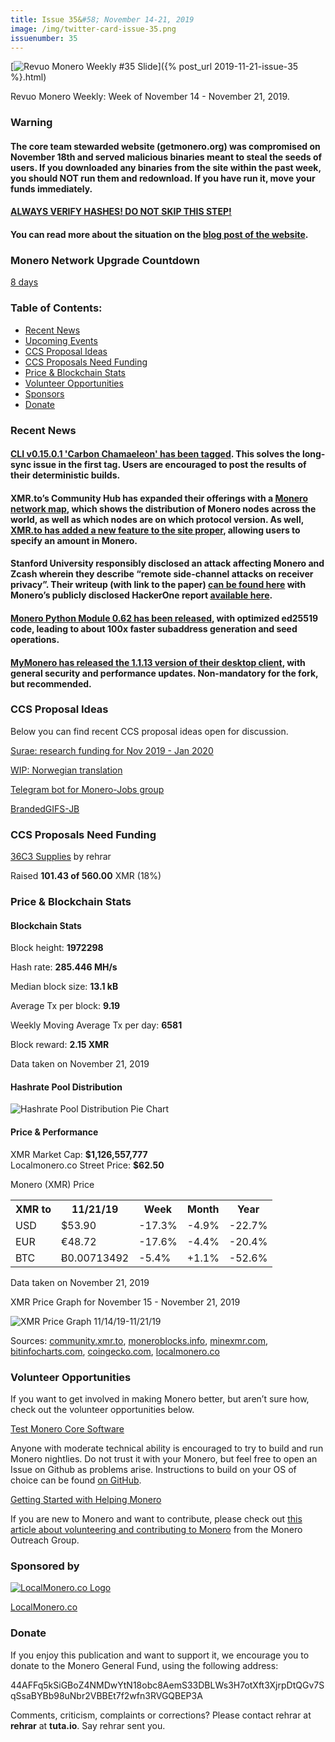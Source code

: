 ```yaml
---
title: Issue 35&#58; November 14-21, 2019
image: /img/twitter-card-issue-35.png
issuenumber: 35
---
```

[<img src="/img/img-issue35.png" alt="Revuo Monero Weekly #35 Slide" class="img-lead">]({% post_url 2019-11-21-issue-35 %}.html)

<p class="text-lead">Revuo Monero Weekly: Week of November 14 - November 21, 2019.</p>
<!--more-->

<h3 class="orange">Warning</h3>

<div class="newsbyte">
    <h4>The core team stewarded website (getmonero.org) was compromised on November 18th and served malicious binaries meant to steal the seeds of users. If you downloaded any binaries from the site within the past week, you should NOT run them and redownload. If you have run it, move your funds immediately.
    </h4>
    <h4><a href="https://web.getmonero.org/resources/user-guides/verification-allos-advanced.html" target="_blank">ALWAYS VERIFY HASHES! DO NOT SKIP THIS STEP!</a></h4>
    <h4>You can read more about the situation on the <a href="https://web.getmonero.org/2019/11/19/warning-compromised-binaries.html" target="_blank">blog post of the website</a>.</h4>
</div>

<h3>Monero Network Upgrade Countdown</h3>

<p><a href="http://xmr.noctism.com/" target="_blank">8 days</a></p>

<h3>Table of Contents:</h3>
<ul class="contents">
    <li><a href="#news">Recent News</a></li>
    <li><a href="#events">Upcoming Events</a></li>
    <li><a href="#ideas">CCS Proposal Ideas</a></li>
    <li><a href="#proposals">CCS Proposals Need Funding</a></li>
    <li><a href="#stats">Price & Blockchain Stats</a></li>
    <li><a href="#volunteer">Volunteer Opportunities</a></li>
    <li><a href="#sponsor">Sponsors</a></li>
    <li><a href="#donate">Donate</a></li>
</ul>

<h3 id="news">Recent News</h3>

<div class="newsbyte">
    <h4><a href="https://www.reddit.com/r/Monero/comments/dyoevr/cli_v01501_carbon_chamaeleon_has_been_tagged_you/" target="_blank">CLI v0.15.0.1 'Carbon Chamaeleon' has been tagged</a>. This solves the long-sync issue in the first tag. Users are encouraged to post the results of their deterministic builds.
    </h4>
</div>

<div class="newsbyte">
    <h4>XMR.to’s Community Hub has expanded their offerings with a <a href="https://community.xmr.to/network/" target="_blank">Monero network map</a>, which shows the distribution of Monero nodes across the world, as well as which nodes are on which protocol version. As well, <a href="https://www.reddit.com/r/Monero/comments/dzimcm/xmrto_new_feature_you_can_now_create_orders_by/" target="_blank">XMR.to has added a new feature to the site proper</a>, allowing users to specify an amount in Monero.
    </h4>
</div>

<div class="newsbyte">
    <h4>Stanford University responsibly disclosed an attack affecting Monero and Zcash wherein they describe “remote side-channel attacks on receiver privacy”. Their writeup (with link to the paper) <a href="https://crypto.stanford.edu/timings/" target="_blank">can be found here</a> with Monero’s publicly disclosed HackerOne report <a href="https://hackerone.com/reports/713321" target="_blank">available here</a>.
    </h4>
</div>

<div class="newsbyte">
    <h4><a href="https://github.com/monero-ecosystem/monero-python/releases/tag/v0.6.2" target="_blank">Monero Python Module 0.62 has been released</a>, with optimized ed25519 code, leading to about 100x faster subaddress generation and seed operations.
    </h4>
</div>

<div class="newsbyte">
    <h4><a href="https://github.com/mymonero/mymonero-app-js/releases/tag/v1.1.13" target="_blank">MyMonero has released the 1.1.13 version of their desktop client</a>, with general security and performance updates. Non-mandatory for the fork, but recommended.
    </h4>
</div>

<h3 id="ideas">CCS Proposal Ideas</h3>

<p>Below you can find recent CCS proposal ideas open for discussion.</p>

<div class="proposal">
<p><a href="https://repo.getmonero.org/monero-project/ccs-proposals/merge_requests/106" target="_blank">Surae: research funding for Nov 2019 - Jan 2020</a></p>
</div>

<div class="proposal">
<p><a href="https://repo.getmonero.org/monero-project/ccs-proposals/merge_requests/102" target="_blank">WIP: Norwegian translation</a></p>
</div>

<div class="proposal">
<p><a href="https://repo.getmonero.org/monero-project/ccs-proposals/merge_requests/91" target="_blank">Telegram bot for Monero-Jobs group</a></p>
</div>

<div class="proposal">
<p><a href="https://repo.getmonero.org/monero-project/ccs-proposals/merge_requests/88" target="_blank">BrandedGIFS-JB</a></p>
</div>

<h3 id="proposals">CCS Proposals Need Funding</h3>

<div class="proposal">
    <p><a href="https://ccs.getmonero.org/proposals/36c3.html" target="_blank">36C3 Supplies</a> by rehrar</p>
    <p>Raised <b>101.43 of 560.00</b> XMR (18%)</p>
</div>

<h3 id="stats">Price & Blockchain Stats</h3>

<h4 class="stat">Blockchain Stats</h4>

<div class="bcstats">
    <p>Block height: <b>1972298</b></p>
    <p>Hash rate: <b>285.446 MH/s</b></p>
    <p>Median block size: <b>13.1 kB</b></p>
    <p>Average Tx per block: <b>9.19</b></p>
    <p>Weekly Moving Average Tx per day: <b>6581</b></p>
    <p>Block reward: <b>2.15 XMR</b></p>
</div>
<p class="note">Data taken on November 21, 2019</p>

<h4 class="stat">Hashrate Pool Distribution</h4>
<p><img src="/img/hashrate-pool-distribution-1121.png" alt="Hashrate Pool Distribution Pie Chart"/></p>

<h4 class="stat">Price & Performance</h4>

<div class="price-intro">XMR Market Cap: <b>$1,126,557,777</b><br>Localmonero.co Street Price: <b>$62.50</b></div>

<p class="table-title">Monero (XMR) Price</p>
<table class="price-table">
  <tr class="row1">
    <th>XMR to</th>
    <th>11/21/19</th>
    <th>Week</th>
    <th>Month</th>
    <th>Year</th>
  </tr>
  <tr>
    <td data-th="XMR to">USD</td>
    <td data-th="11/21/19">$53.90</td>
    <td data-th="Week" class="red">-17.3%</td>
    <td data-th="Month" class="red">-4.9%</td>
    <td data-th="Year" class="red">-22.7%</td>
  </tr>
  <tr class="row3">
    <td data-th="XMR to">EUR</td>
    <td data-th="11/21/19">€48.72</td>
    <td data-th="Week" class="red">-17.6%</td>
    <td data-th="Month" class="red">-4.4%</td>
    <td data-th="Year" class="red">-20.4%</td>
  </tr>
  <tr>
    <td data-th="XMR to">BTC</td>
    <td data-th="11/21/19">Ƀ0.00713492</td>
    <td data-th="Week" class="red">-5.4%</td>
    <td data-th="Month" class="green">+1.1%</td>
    <td data-th="Year" class="red">-52.6%</td>
  </tr>
</table>
<p class="note">Data taken on November 21, 2019</p>

<p class="table-title">XMR Price Graph for November 15 - November 21, 2019</p>

![XMR Price Graph 11/14/19-11/21/19](/img/weekly-chart-1121.png "XMR Price Graph 11/14/19-11/21/19") 

Sources: <a href="https://community.xmr.to/explorer/mainnet/" target="_blank">community.xmr.to</a>, <a href="https://moneroblocks.info/stats/transaction-stats" target="_blank">moneroblocks.info</a>, <a href="https://minexmr.com/pools.html" target="_blank">minexmr.com</a>, <a href="https://bitinfocharts.com/monero/" target="_blank">bitinfocharts.com</a>, <a href="https://www.coingecko.com/" target="_blank">coingecko.com</a>, <a href="https://localmonero.co/" target="_blank">localmonero.co</a>

<h3 id="volunteer">Volunteer Opportunities</h3>

<p>If you want to get involved in making Monero better, but aren’t sure how, check out the volunteer opportunities below.</p>

<div class="newsbyte">
    <p class="date"><a href="https://github.com/monero-project/monero" target="_blank">Test Monero Core Software</a></p>
    <p>Anyone with moderate technical ability is encouraged to try to build and run Monero nightlies. Do not trust it with your Monero, but feel free to open an Issue on Github as problems arise. Instructions to build on your OS of choice can be found <a href="https://github.com/monero-project/monero#compiling-monero-from-source" target="_blank">on GitHub</a>. </p>
</div>

<div class="newsbyte">
    <p class="date"><a href="https://github.com/monero-project/monero" target="_blank">Getting Started with Helping Monero</a></p>
    <p>If you are new to Monero and want to contribute, please check out <a href="https://www.monerooutreach.org/stories/getting-started-helping-monero.php" target="_blank">this article about volunteering and contributing to Monero</a> from the Monero Outreach Group. </p>
</div>

<h3 id="sponsor">Sponsored by</h3>

<p><a href="https://localmonero.co/" target="_blank"><img src="/img/localmonero-logo.png" alt="LocalMonero.co Logo" class="localmonero"></a></p>

<p class="text-center"><a href="https://localmonero.co/" target="_blank">LocalMonero.co</a></p>

<h3 id="donate">Donate</h3>

<p markdown="1">If you enjoy this publication and want to support it, we encourage you to donate to the Monero General Fund, using the following address:</p>

<p class="address" markdown="1">44AFFq5kSiGBoZ4NMDwYtN18obc8AemS33DBLWs3H7otXft3XjrpDtQGv7SqSsaBYBb98uNbr2VBBEt7f2wfn3RVGQBEP3A</p>

<!--p><a href="monero:44AFFq5kSiGBoZ4NMDwYtN18obc8AemS33DBLWs3H7otXft3XjrpDtQGv7SqSsaBYBb98uNbr2VBBEt7f2wfn3RVGQBEP3A" class="qr"><img src="/img/donate-monero.png"></a></p-->

Comments, criticism, complaints or corrections? Please contact rehrar at **rehrar** at **tuta.io**. Say rehrar sent you.